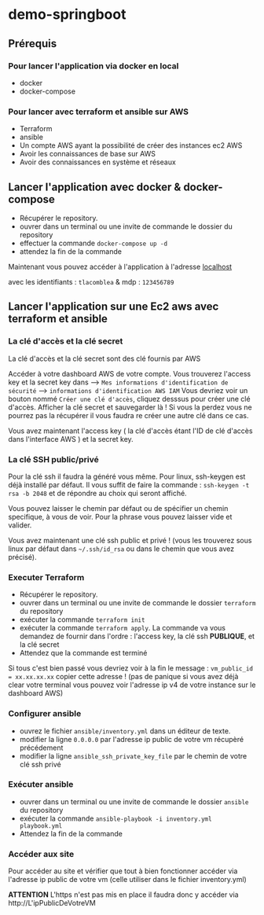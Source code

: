 # demo-springboot

## Prérequis 


### Pour lancer l'application via docker en local

- docker
- docker-compose

### Pour lancer avec terraform et ansible sur AWS

- Terraform
- ansible
- Un compte AWS ayant la possibilité de créer des instances ec2 AWS
- Avoir les connaissances de base sur AWS
- Avoir des connaissances en système et réseaux


## Lancer l'application avec docker & docker-compose

- Récupérer le repository.
- ouvrer dans un terminal ou une invite de commande le dossier du repository
- effectuer la commande `docker-compose up -d`
- attendez la fin de la commande

Maintenant vous pouvez accéder à l'application à l'adresse [localhost](http://localhost)

avec les identifiants : `tlacomblea` & mdp : `123456789`


## Lancer l'application sur une Ec2 aws avec terraform et ansible


### La clé d'accès et la clé secret

La clé d'accès et la clé secret sont des clé fournis par AWS 

Accéder à votre dashboard AWS de votre compte. 
Vous trouverez l'access key et la secret key dans --> `Mes informations d'identification de sécurité` --> `informations d'identification AWS IAM` 
Vous devriez voir un bouton nommé `Créer une clé d'accès`, cliquez desssus pour créer une clé d'accès.
Afficher la clé secret et sauvegarder là ! Si vous la perdez vous ne pourrez pas la récupérer il vous faudra re créer une autre clé dans ce cas.

Vous avez maintenant l'access key ( la clé d'accès étant l'ID de clé d'accès dans l'interface AWS ) et la secret key.

### La clé SSH public/privé

Pour la clé ssh il faudra la généré vous même.
Pour linux, ssh-keygen est déjà installé par défaut. Il vous suffit de faire la commande : `ssh-keygen -t rsa -b 2048` et de répondre au choix qui seront affiché.

Vous pouvez laisser le chemin par défaut ou de spécifier un chemin specifique, à vous de voir.
Pour la phrase vous pouvez laisser vide et valider.

Vous avez maintenant une clé ssh public et privé ! (vous les trouverez sous linux par défaut dans `~/.ssh/id_rsa` ou dans le chemin que vous avez précisé).

### Executer Terraform

- Récupérer le repository.
- ouvrer dans un terminal ou une invite de commande le dossier `terraform` du repository 
- exécuter la commande `terraform init`
- exécuter la commande `terraform apply`. La commande va vous demandez de fournir dans l'ordre : l'access key, la clé ssh **PUBLIQUE**, et la clé secret
- Attendez que la commande est terminé

Si tous c'est bien passé vous devriez voir à la fin le message : `vm_public_id = xx.xx.xx.xx` copier cette adresse ! (pas de panique si vous avez déjà clear votre terminal vous pouvez voir l'adresse ip v4 de votre instance sur le dashboard AWS) 

### Configurer ansible


- ouvrez le fichier `ansible/inventory.yml` dans un éditeur de texte.
- modifier la ligne `0.0.0.0` par l'adresse ip public de votre vm récupèré précédement 
- modifier la ligne `ansible_ssh_private_key_file` par le chemin de votre clé ssh privé

### Exécuter ansible

- ouvrer dans un terminal ou une invite de commande le dossier `ansible` du repository
- exécuter la commande `ansible-playbook -i inventory.yml playbook.yml`
- Attendez la fin de la commande

### Accéder aux site

Pour accéder au site et vérifier que tout à bien fonctionner accéder via l'adresse ip public de votre vm (celle utiliser dans le fichier inventory.yml)

**ATTENTION** L'https n'est pas mis en place il faudra donc y accéder via http://L'ipPublicDeVotreVM 
